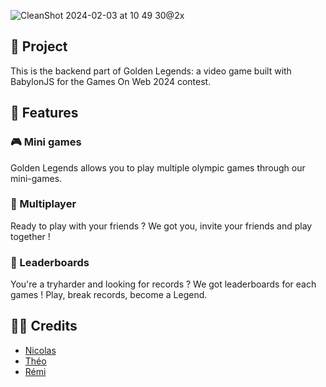 ![CleanShot 2024-02-03 at 10 49 30@2x](https://github.com/Golden-Legends/golden-legends-back/assets/50367862/c8367dbe-8e97-4e44-9c80-23615743695a)

## 🚀 Project
This is the backend part of Golden Legends: a video game built with BabylonJS for the Games On Web 2024 contest.

## 🧬 Features

### 🎮 Mini games
Golden Legends allows you to play multiple olympic games through our mini-games. 

### 👥 Multiplayer
Ready to play with your friends ? We got you, invite your friends and play together !

### 🥇 Leaderboards
You're a tryharder and looking for records ? We got leaderboards for each games ! Play, break records, become a Legend.

## 🧑‍💻 Credits
- [Nicolas](https://github.com/nicolasjp)
- [Théo](https://github.com/Shannorr)
- [Rémi](https://github.com/RemiSaurel)
